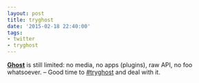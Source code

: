 ```yaml
---
layout: post
title: tryghost
date: '2015-02-18 22:40:00'
tags:
- twitter
- tryghost
---
```


__[Ghost](http://ghost.org)__ is still limited: no media, no apps (plugins), raw API, no foo whatsoever.
– Good time to [#tryghost](https://twitter.com/hashtag/tryghost?src=hash) and deal with it.